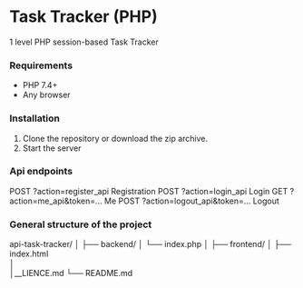 # Task Tracker (PHP)

1 level PHP session-based Task Tracker

### Requirements
- PHP 7.4+
- Any browser

### Installation
1. Clone the repository or download the zip archive.
2. Start the server


### Api endpoints
POST ?action=register_api         Registration
POST ?action=login_api            Login
GET  ?action=me_api&token=...     Me
POST ?action=logout_api&token=... Logout

### General structure of the project
api-task-tracker/
│
├── backend/
│   └── index.php
│
├── frontend/
│   ├── index.html  
│   
│__LIENCE.md
└── README.md